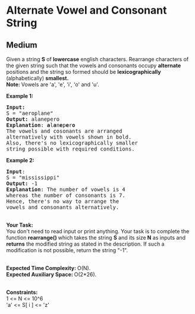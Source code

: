 # Alternate Vowel and Consonant String
## Medium
<div class="problems_problem_content__Xm_eO"><p>Given a string&nbsp;<strong>S</strong> of <strong>lowercase</strong> english characters. Rearrange characters of the given string such that the vowels and consonants occupy <strong>alternate</strong> positions and the string so formed should be <strong>lexicographically</strong> (alphabetically) <strong>smallest.</strong>&nbsp;<br>
<strong>Note:&nbsp;</strong>Vowels are 'a', 'e', 'i', 'o' and 'u'.&nbsp;</p>

<p><strong>Example 1:</strong></p>

<pre><strong>Input:</strong>
S = "aeroplane"
<strong>Output:</strong> alanepero
<strong>Explanation</strong>: <strong>a</strong>l<strong>a</strong>n<strong>e</strong>p<strong>e</strong>r<strong>o  
</strong>The vowels and cosonants are arranged 
alternatively with vowels shown in bold.
Also, there's no lexicographically smaller
string possible with required conditions.
</pre>

<p><strong>Example 2:</strong></p>

<pre><strong>Input</strong>: 
S = "mississippi"
<strong>Output:</strong> -1
<strong>Explanation</strong>: The number of vowels is 4 
whereas the number of consonants is 7.
Hence, there's no way to arrange the
vowels and consonants alternatively.
</pre>

<p><br>
<strong>Your Task:</strong><br>
You don't need to read input or print anything. Your task is to complete the function&nbsp;<strong>rearrange()&nbsp;</strong>which takes the string <strong>S</strong> and its size<strong> N</strong> as inputs and <strong>returns</strong> the modified string as stated in the description. If such a modification is not possible, return the string "-1".</p>

<p><br>
<strong>Expected Time Complexity:&nbsp;</strong>O(N).<br>
<strong>Expected Auxiliary Space:&nbsp;</strong>O(2*26).</p>

<p><br>
<strong>Constraints:</strong><br>
1 &lt;= N &lt;= 10^6<br>
'a'&nbsp;&lt;= S[ i ] &lt;= 'z'</p>
</div>